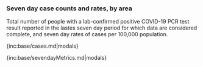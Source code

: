### Seven day case counts and rates, by area 

Total number of people with a lab-confirmed positive COVID-19 PCR test result reported in the lastes seven day period for which data are considered complete, and seven day rates of cases per 100,000 population.

{inc:base/cases.md|modals}

{inc:base/sevendayMetrics.md|modals}